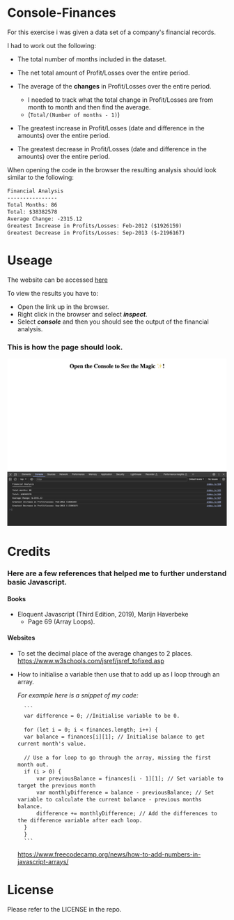 # Console-Finances

For this exercise i was given a data set of a company's financial records.

I had to work out the following:

- The total number of months included in the dataset.

- The net total amount of Profit/Losses over the entire period.

- The average of the **changes** in Profit/Losses over the entire period.

  - I needed to track what the total change in Profit/Losses are from month to month and then find the average.
  - (`Total/(Number of months - 1)`)

- The greatest increase in Profit/Losses (date and difference in the amounts) over the entire period.

- The greatest decrease in Profit/Losses (date and difference in the amounts) over the entire period.

When opening the code in the browser the resulting analysis should look similar to the following:

```text
Financial Analysis
----------------
Total Months: 86
Total: $38382578
Average Change: -2315.12
Greatest Increase in Profits/Losses: Feb-2012 ($1926159)
Greatest Decrease in Profits/Losses: Sep-2013 ($-2196167)
```

# Useage

The website can be accessed [here](https://philc7.github.io/Console-Finances/)

To view the results you have to:

- Open the link up in the browser.
- Right click in the browser and select **_inspect_**.
- Select **_console_** and then you should see the output of the financial analysis.

### This is how the page should look.

![Alt text](<Screenshot 2023-12-30 at 11.48.25.png>)

# Credits

### Here are a few references that helped me to further understand basic Javascript.

#### Books

- Eloquent Javascript (Third Edition, 2019), Marijn Haverbeke
  - Page 69 (Array Loops).

#### Websites

- To set the decimal place of the average changes to 2 places. https://www.w3schools.com/jsref/jsref_tofixed.asp

- How to initialise a variable then use that to add up as I loop through an array.

  _For example here is a snippet of my code:_

        ```
        var difference = 0; //Initialise variable to be 0.

        for (let i = 0; i < finances.length; i++) {
        var balance = finances[i][1]; // Initialise balance to get current month's value.

        // Use a for loop to go through the array, missing the first month out.
        if (i > 0) {
            var previousBalance = finances[i - 1][1]; // Set variable to target the previous month
            var monthlyDifference = balance - previousBalance; // Set variable to calculate the current balance - previous months balance.
            difference += monthlyDifference; // Add the differences to the difference variable after each loop.
        }
        }
        ```

  https://www.freecodecamp.org/news/how-to-add-numbers-in-javascript-arrays/

# License

Please refer to the LICENSE in the repo.
